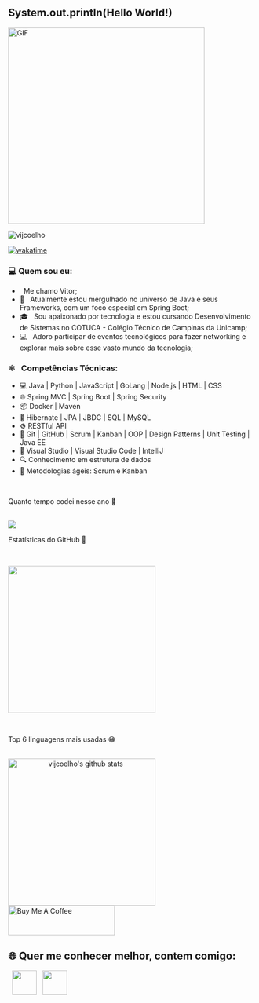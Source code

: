 <h2> System.out.println(Hello World!)</h2>
<img align="center" alt="GIF" src="https://meneguite.com/2017/10/01/golang-desbravando-uma-linguagem-de-programacao-parte-1/001.gif" width="400"/>
<p align="left"> <img src="https://komarev.com/ghpvc/?username=vijcoelho&label=Profile%20views&color=0e75b6&style=flat" alt="vijcoelho" /> </p>

[![wakatime](https://wakatime.com/badge/user/8dfbe3da-d84d-4ba9-83b3-86d819141416.svg)](https://wakatime.com/@8dfbe3da-d84d-4ba9-83b3-86d819141416)

<h3> 💻 Quem sou eu: </h3>

- &nbsp; Me chamo Vitor;
- 🔭 &nbsp; Atualmente estou mergulhado no universo de Java e seus Frameworks, com um foco especial em Spring Boot;
- 🎓 &nbsp; Sou apaixonado por tecnologia e estou cursando Desenvolvimento de Sistemas no COTUCA - Colégio Técnico de Campinas da Unicamp;
- :computer: &nbsp; Adoro participar de eventos tecnológicos para fazer networking e explorar mais sobre esse vasto mundo da tecnologia;

<h3>⚛️ &nbsp; Competências Técnicas: </h3>

- 💻 Java | Python | JavaScript | GoLang | Node.js | HTML | CSS<br>
- 🌐 Spring MVC | Spring Boot | Spring Security<br>
- 📦 Docker | Maven<br>
- 🌿 Hibernate | JPA | JBDC | SQL | MySQL<br>
- ⚙️ RESTful API <br>
- 🔧 Git | GitHub | Scrum | Kanban | OOP | Design Patterns | Unit Testing | Java EE<br>
- :art: Visual Studio | Visual Studio Code | IntelliJ<br>
- 🔍 Conhecimento em estrutura de dados<br>
- 🔄 Metodologias ágeis: Scrum e Kanban<br>
<br>
<p align="left">Quanto tempo codei nesse ano 🤔</p>
<br>
<a align="center" href="https://info.vijcoelho.dev/api/wakatime?username=vijcoelho&layout=compact&theme=radical&locale=pt-br"><img align="center" src="https://info.vijcoelho.dev/api/wakatime?username=vijcoelho&layout=compact&theme=radical&locale=pt-br" /></a>

<br>
<p align="left">Estatísticas do GitHub 🤩</p>
<br>

<a align="center" href="https://github-readme-stats.vercel.app/api?username=vijcoelho&theme=ambient_gradient&show_icons=true"><img height=300 align="center" src="https://github-readme-stats.vercel.app/api?username=vijcoelho&include_all_commits=true&show=reviews,prs_merged,prs_merged_percentage&show_icons=true&theme=radical&locale=pt-br" /></a>

<br>
<p align="left">Top 6 linguagens mais usadas 😁</p>
<br>
<a align="center" href="https://github-readme-stats.vercel.app/api/top-langs/?username=vijcoelho&theme=ayu-mirage&show_icons=true&hide_border=true&layout=compact"><img align="center" height=300  src="https://github-readme-stats.vercel.app/api/top-langs/?username=vijcoelho&theme=ayu-mirage&show_icons=true&hide_border=true&layout=compact" alt="vijcoelho's github stats" /></a>

<br>
<a href="https://www.buymeacoffee.com/vijcoelho" target="_blank"><img src="https://cdn.buymeacoffee.com/buttons/v2/default-yellow.png" alt="Buy Me A Coffee" style="height: 60px !important;width: 217px !important;" ></a>
<h2> 🌐 Quer me conhecer melhor, contem comigo: </h2>
<p>
&nbsp; <a align="center" href="https://www.linkedin.com/in/vitor-coelho-203115273" target="_blank" rel="noopener noreferrer"><img align="center" src="https://img.icons8.com/plasticine/100/000000/linkedin.png" width="50" /></a>
&nbsp; <a align="center" href="mailto:vijcoelho@gmail.com" target="_blank" rel="noopener noreferrer"><img align="center" src="https://img.icons8.com/plasticine/100/000000/gmail.png"  width="50" /></a>
</p>
